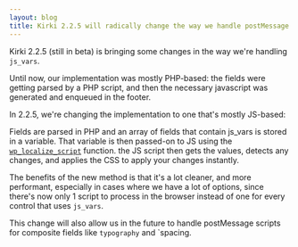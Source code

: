```yaml
---
layout: blog
title: Kirki 2.2.5 will radically change the way we handle postMessage scripts
---
```


Kirki 2.2.5 (still in beta) is bringing some changes in the way we're handling `js_vars`.

Until now, our implementation was mostly PHP-based: the fields were getting parsed by a PHP script, and then the necessary javascript was generated and enqueued in the footer.

In 2.2.5, we're changing the implementation to one that's mostly JS-based:

Fields are parsed in PHP and an array of fields that contain js_vars is stored in a variable.
That variable is then passed-on to JS using the [`wp_localize_script`](https://codex.wordpress.org/Function_Reference/wp_localize_script) function. the JS script then gets the values, detects any changes, and applies the CSS to apply your changes instantly.

The benefits of the new method is that it's a lot cleaner, and more performant, especially in cases where we have a lot of options, since there's now only 1 script to process in the browser instead of one for every control that uses `js_vars`.

This change will also allow us in the future to handle postMessage scripts for composite fields like `typography` and `spacing.
